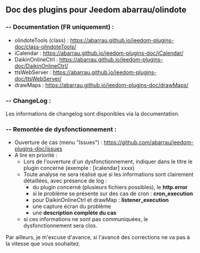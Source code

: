 ## Doc des plugins pour Jeedom abarrau/olindote

### -- Documentation (FR uniquement) : 
* olindoteTools (class) : https://abarrau.github.io/jeedom-plugins-doc/class-olindoteTools/
* iCalendar : https://abarrau.github.io/jeedom-plugins-doc/iCalendar/
* DaikinOnlineCtrl : https://abarrau.github.io/jeedom-plugins-doc/DaikinOnlineCtrl/
* ttsWebServer : https://abarrau.github.io/jeedom-plugins-doc/ttsWebServer/
* drawMaps : https://abarrau.github.io/jeedom-plugins-doc/drawMaps/

### -- ChangeLog : 
Les informations de changelog sont disponibles via la documentation.

### -- Remontée de dysfonctionnement : 
* Ouverture de cas (menu "Issues") : https://github.com/abarrau/jeedom-plugins-doc/issues
* A lire en priorité : 
  * Lors de l'ouverture d'un dysfonctionnement, indiquer dans le titre le plugin concerné (exemple : [icalendar] xxxx) 
  * Toute analyse ne sera réalisé que si les informations sont clairement détaillées, avec présence de log : 
    * du plugin concerné (plusieurs fichiers possibles), le **http.error**
    * si le problème se présente sur des cas de cron : **cron_execution**
    * pour DaikinOnlineCtrl et drawMap : **listener_execution**
    * une capture écran du problème
    * une **description complète du cas**
  * si ces informations ne sont pas communiquées, le dysfonctionnement sera clos. 

Par ailleurs, je m'excuse d'avance, si l'avancé des corrections ne va pas à la vitesse que vous souhaitez.

